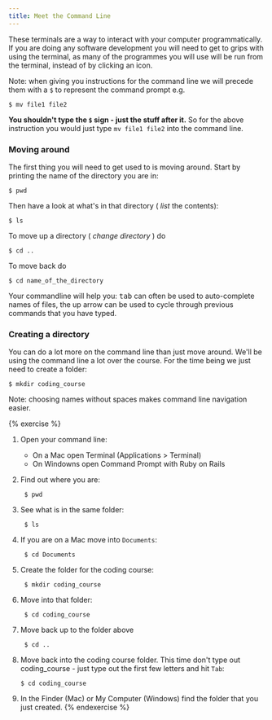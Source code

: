 ```yaml
---
title: Meet the Command Line
---
```



These terminals are a way to interact with your computer programmatically. If you are doing any software development you will need to get to grips with using the terminal, as many of the programmes you will use will be run from the terminal, instead of by clicking an icon.

Note: when giving you instructions for the command line we will precede them with a `$` to represent the command prompt e.g.

    $ mv file1 file2

**You shouldn't type the `$` sign - just the stuff after it.** So for the above instruction you would just type `mv file1 file2` into the command line.


### Moving around

The first thing you will need to get used to is moving around. Start by printing the name of the directory you are in:

    $ pwd

Then have a look at what's in that directory ( _list_ the contents):

    $ ls

To move up a directory ( _change directory_ ) do

    $ cd ..

To move back do

    $ cd name_of_the_directory

Your commandline will help you: <kbd>tab</kbd> can often be used to auto-complete names of files, the up arrow can be used to cycle through previous commands that you have typed.

### Creating a directory

You can do a lot more on the command line than just move around. We'll be using the command line a lot over the course. For the time being we just need to create a folder:

    $ mkdir coding_course

Note: choosing names without spaces makes command line navigation easier.

{% exercise %}
1. Open your command line:
    * On a Mac open Terminal (Applications > Terminal)
    * On Windowns open Command Prompt with Ruby on Rails
2. Find out where you are:

        $ pwd

3. See what is in the same folder:

        $ ls

4. If you are on a Mac move into `Documents`:

        $ cd Documents

5. Create the folder for the coding course:

        $ mkdir coding_course

6. Move into that folder:

        $ cd coding_course

7. Move back up to the folder above

        $ cd ..

8. Move back into the coding course folder. This time don't type out coding_course - just type out the first few letters and hit `Tab`:

       $ cd coding_course

9. In the Finder (Mac) or My Computer (Windows) find the folder that you just created.
{% endexercise %}